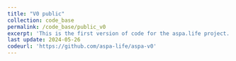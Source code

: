 ```yaml
---
title: "V0 public"
collection: code_base
permalink: /code_base/public_v0
excerpt: 'This is the first version of code for the aspa.life project. The public code is for demonstration only.'
last update: 2024-05-26
codeurl: 'https://github.com/aspa-life/aspa-v0'
---
```

